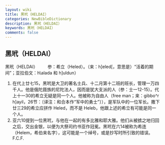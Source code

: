 ```yaml
---
layout: wiki
title: 黑玳（HELDAI）
categories: NewBibleDictionary
description: 黑玳（HELDAI）
keywords: 黑玳（HELDAI）
comments: false
---
```


## 黑玳（HELDAI）



黑玳（HELDAI）
　　参：希立（Heled）。（来：h]eled[，意思是）“活着的期间”；亚拉伯文：h\alada 和 h]uldun）
1. 在代上廿七15，黑玳是大卫的著名士兵、十二月第十二班的班长，管理一万四千人。他是俄陀聂族的尼陀法人，因而是犹大支派的人（参：士一12-15）。代上十一30的希立无疑是同一个人。他被称为自由人（free man；来：gibbo^r h]ayil，26节：〔译注：和合本作“军中的勇士”〕），是军队中的一位军长。撒下廿三29的希立应拼作 Heled，而不是 Heleb，他跟上述的希立有可能是同一个人。
2. 亚六10提到一位黑玳，与他在一起的有多比雅和耶大雅。他们从被掳之地归回之后，交出金银，以便为大祭司约书亚作冠冕。黑玳在六14被称为希连（Helem，希伯来名字），这可能是一个绰号，或是抄写时所引致的错误。
F.C.F.




